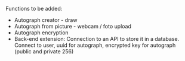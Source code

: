 <title>AutoGraph</title>

<p>Functions to be added:</p>
<ul>
<li>Autograph creator - draw</li>
<li>Autograph from picture - webcam / foto upload</li>
<li>Autograph encryption</li>
<li>Back-end extension: Connection to an API to store it in a database. Connect to user, uuid for autograph, encrypted key for autograph (public and private 256) </li>

</ul>